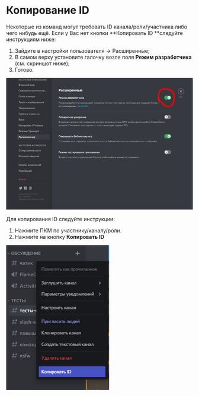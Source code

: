 # Копирование ID

Некоторые из команд могут требовать ID канала/роли/участника либо чего нибудь ещё. Если у Вас нет кнопки **Копировать ID **следуйте инструкциям ниже:

1. Зайдите в настройки пользователя -> Расширенные;
2. В самом верху установите галочку возле поля **Режим разработчика** (см. скриншот ниже);
3. Готово.

![](<../.gitbook/assets/image (174).png>)

Для копирования ID следуйте инструкции:

1. Нажмите ПКМ по участнику/каналу/роли.
2. Нажмите на кнопку **Копировать ID**

![Копирование идентификатора канала](<../.gitbook/assets/image (176).png>)
